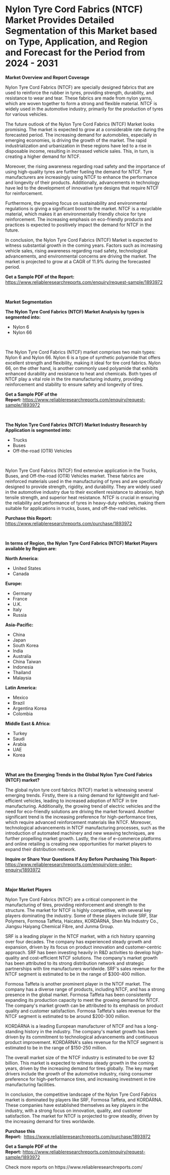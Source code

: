 <p><h1>Nylon Tyre Cord Fabrics (NTCF) Market Provides Detailed Segmentation of this Market based on Type, Application, and Region and Forecast for the Period from 2024 - 2031</h1></p><p><strong>Market Overview and Report Coverage</strong></p>
<p><p>Nylon Tyre Cord Fabrics (NTCF) are specially designed fabrics that are used to reinforce the rubber in tyres, providing strength, durability, and resistance to wear and tear. These fabrics are made from nylon yarns, which are woven together to form a strong and flexible material. NTCF is widely used in the automotive industry, primarily for the production of tyres for various vehicles.</p><p>The future outlook of the Nylon Tyre Cord Fabrics (NTCF) Market looks promising. The market is expected to grow at a considerable rate during the forecasted period. The increasing demand for automobiles, especially in emerging economies, is driving the growth of the market. The rapid industrialization and urbanization in these regions have led to a rise in disposable income, resulting in increased vehicle sales. This, in turn, is creating a higher demand for NTCF.</p><p>Moreover, the rising awareness regarding road safety and the importance of using high-quality tyres are further fueling the demand for NTCF. Tyre manufacturers are increasingly using NTCF to enhance the performance and longevity of their products. Additionally, advancements in technology have led to the development of innovative tyre designs that require NTCF for reinforcement.</p><p>Furthermore, the growing focus on sustainability and environmental regulations is giving a significant boost to the market. NTCF is a recyclable material, which makes it an environmentally friendly choice for tyre reinforcement. The increasing emphasis on eco-friendly products and practices is expected to positively impact the demand for NTCF in the future.</p><p>In conclusion, the Nylon Tyre Cord Fabrics (NTCF) Market is expected to witness substantial growth in the coming years. Factors such as increasing vehicle sales, rising awareness regarding road safety, technological advancements, and environmental concerns are driving the market. The market is projected to grow at a CAGR of 11.9% during the forecasted period.</p></p>
<p><strong>Get a Sample PDF of the Report:</strong> <a href="https://www.reliableresearchreports.com/enquiry/request-sample/1893972">https://www.reliableresearchreports.com/enquiry/request-sample/1893972</a></p>
<p>&nbsp;</p>
<p><strong>Market Segmentation</strong></p>
<p><strong>The Nylon Tyre Cord Fabrics (NTCF) Market Analysis by types is segmented into:</strong></p>
<p><ul><li>Nylon 6</li><li>Nylon 66</li></ul></p>
<p>&nbsp;</p>
<p><p>The Nylon Tyre Cord Fabrics (NTCF) market comprises two main types: Nylon 6 and Nylon 66. Nylon 6 is a type of synthetic polyamide that offers excellent strength and flexibility, making it ideal for tire cord fabrics. Nylon 66, on the other hand, is another commonly used polyamide that exhibits enhanced durability and resistance to heat and chemicals. Both types of NTCF play a vital role in the tire manufacturing industry, providing reinforcement and stability to ensure safety and longevity of tires.</p></p>
<p><strong>Get a Sample PDF of the Report:</strong>&nbsp;<a href="https://www.reliableresearchreports.com/enquiry/request-sample/1893972">https://www.reliableresearchreports.com/enquiry/request-sample/1893972</a></p>
<p>&nbsp;</p>
<p><strong>The Nylon Tyre Cord Fabrics (NTCF) Market Industry Research by Application is segmented into:</strong></p>
<p><ul><li>Trucks</li><li>Buses</li><li>Off-the-road (OTR) Vehicles</li></ul></p>
<p>&nbsp;</p>
<p><p>Nylon Tyre Cord Fabrics (NTCF) find extensive application in the Trucks, Buses, and Off-the-road (OTR) Vehicles market. These fabrics are reinforced materials used in the manufacturing of tyres and are specifically designed to provide strength, rigidity, and durability. They are widely used in the automotive industry due to their excellent resistance to abrasion, high tensile strength, and superior heat resistance. NTCF is crucial in ensuring the reliability and performance of tyres in heavy-duty vehicles, making them suitable for applications in trucks, buses, and off-the-road vehicles.</p></p>
<p><strong>Purchase this Report:</strong>&nbsp; <a href="https://www.reliableresearchreports.com/purchase/1893972">https://www.reliableresearchreports.com/purchase/1893972</a></p>
<p>&nbsp;</p>
<p><strong>In terms of Region, the Nylon Tyre Cord Fabrics (NTCF) Market Players available by Region are:</strong></p>
<p>
    <p> <strong> North America: </strong>
        <ul>
            <li>United States</li>
            <li>Canada</li>
        </ul>
        </p> 
    <p> <strong> Europe: </strong>
        <ul>
            <li>Germany</li>
            <li>France</li>
            <li>U.K.</li>
            <li>Italy</li>
            <li>Russia</li>
        </ul>
        </p> 
    <p> <strong> Asia-Pacific: </strong>
        <ul>
            <li>China</li>
            <li>Japan</li>
            <li>South Korea</li>
            <li>India</li>
            <li>Australia</li>
            <li>China Taiwan</li>
            <li>Indonesia</li>
            <li>Thailand</li>
            <li>Malaysia</li>
        </ul>
        </p> 
    <p> <strong> Latin America: </strong>
        <ul>
            <li>Mexico</li>
            <li>Brazil</li>
            <li>Argentina Korea</li>
            <li>Colombia</li>
        </ul>
        </p> 
    <p> <strong> Middle East & Africa: </strong>
        <ul>
            <li>Turkey</li>
            <li>Saudi</li>
            <li>Arabia</li>
            <li>UAE</li>
            <li>Korea</li>
        </ul>
    </p>
    </p>
<p>&nbsp;</p>
<p><strong>What are the Emerging Trends in the Global Nylon Tyre Cord Fabrics (NTCF) market?</strong></p>
<p><p>The global nylon tyre cord fabrics (NTCF) market is witnessing several emerging trends. Firstly, there is a rising demand for lightweight and fuel-efficient vehicles, leading to increased adoption of NTCF in tire manufacturing. Additionally, the growing trend of electric vehicles and the need for eco-friendly solutions are driving the market forward. Another significant trend is the increasing preference for high-performance tires, which require advanced reinforcement materials like NTCF. Moreover, technological advancements in NTCF manufacturing processes, such as the introduction of automated machinery and new weaving techniques, are further propelling market growth. Lastly, the rise of e-commerce platforms and online retailing is creating new opportunities for market players to expand their distribution network.</p></p>
<p><strong>Inquire or Share Your Questions If Any Before Purchasing This Report</strong>- <a href="https://www.reliableresearchreports.com/enquiry/pre-order-enquiry/1893972">https://www.reliableresearchreports.com/enquiry/pre-order-enquiry/1893972</a></p>
<p>&nbsp;</p>
<p><strong>Major Market Players</strong></p>
<p><p>Nylon Tyre Cord Fabrics (NTCF) are a critical component in the manufacturing of tires, providing reinforcement and strength to the structure. The market for NTCF is highly competitive, with several key players dominating the industry. Some of these players include SRF, Star Polymers, Formosa Taffeta, Haicatex, KORDÁRNA, Shen Ma Industry Co., Jiangsu Haiyang Chemical Fibre, and Junma Group.</p><p>SRF is a leading player in the NTCF market, with a rich history spanning over four decades. The company has experienced steady growth and expansion, driven by its focus on product innovation and customer-centric approach. SRF has been investing heavily in R&D activities to develop high-quality and cost-efficient NTCF solutions. The company's market growth has been attributed to its strong distribution network and strategic partnerships with tire manufacturers worldwide. SRF's sales revenue for the NTCF segment is estimated to be in the range of $300-400 million.</p><p>Formosa Taffeta is another prominent player in the NTCF market. The company has a diverse range of products, including NTCF, and has a strong presence in the global market. Formosa Taffeta has been consistently expanding its production capacity to meet the growing demand for NTCF. The company's market growth can be attributed to its emphasis on product quality and customer satisfaction. Formosa Taffeta's sales revenue for the NTCF segment is estimated to be around $200-300 million.</p><p>KORDÁRNA is a leading European manufacturer of NTCF and has a long-standing history in the industry. The company's market growth has been driven by its commitment to technological advancements and continuous product improvement. KORDÁRNA's sales revenue for the NTCF segment is estimated to be in the range of $150-250 million.</p><p>The overall market size of the NTCF industry is estimated to be over $2 billion. This market is expected to witness steady growth in the coming years, driven by the increasing demand for tires globally. The key market drivers include the growth of the automotive industry, rising consumer preference for high-performance tires, and increasing investment in tire manufacturing facilities.</p><p>In conclusion, the competitive landscape of the Nylon Tyre Cord Fabrics market is dominated by players like SRF, Formosa Taffeta, and KORDÁRNA. These companies have established themselves as key players in the industry, with a strong focus on innovation, quality, and customer satisfaction. The market for NTCF is projected to grow steadily, driven by the increasing demand for tires worldwide.</p></p>
<p><strong>Purchase this Report:</strong>&nbsp;&nbsp;<a href="https://www.reliableresearchreports.com/purchase/1893972">https://www.reliableresearchreports.com/purchase/1893972</a></p>
<p></p>
<p><strong>Get a Sample PDF of the Report:</strong>&nbsp;<a href="https://www.reliableresearchreports.com/enquiry/request-sample/1893972">https://www.reliableresearchreports.com/enquiry/request-sample/1893972</a></p>
<p>Check more reports on https://www.reliableresearchreports.com/</p>